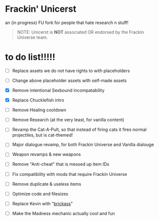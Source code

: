 # Frackin' Unicerst
an (in progress) FU fork for people that hate research n stuff!

> NOTE: Unicerst is __NOT__ associated OR endorsed by the Frackin Universe team.

# to do list!!!!!
- [ ] Replace assets we do not have rights to with placeholders
- [ ] Change above placeholder assets with self-made assets
- [x] Remove intentional Sexbound incompatability
- [x] Replace Chucklefish intro
- [ ] Remove Healing cooldown
- [ ] Remove Research (at the very least, for vanilla content)
- [ ] Revamp the Cat-A-Pult, so that instead of firing cats it fires normal projectiles, but is cat-themed!
- [ ] Major dialogue revamp, for both Frackin Universe and Vanilla dialouge
- [ ] Weapon revamps & new weapons
- [ ] Remove "Anti-cheat" that is messed up item IDs
- [ ] Fix compatibility with mods that require Frackin Universe
- [ ] Remove duplicate & useless items
- [ ] Optimize code and filesizes
- [ ] Replace Kevin with "[brickass](https://cdn.discordapp.com/attachments/965396158832848996/965490172550582332/brickass.png)"
- [ ] Make the Madness mechanic actually cool and fun

